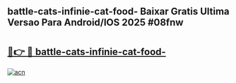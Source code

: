 ## battle-cats-infinie-cat-food- Baixar Gratis Ultima Versao Para Android/IOS 2025 #08fnw

# <h2><a href="https://ainizakaria.my?title=battle-cats-infinie-cat-food-&ref=20M">🔗👉 🔴 battle-cats-infinie-cat-food-</a></h2>

[![acn](https://github.com/user-attachments/assets/0f9c940e-d8b0-45ae-aac7-cd30a18b3e1c)](https://ainizakaria.my?title=battle-cats-infinie-cat-food-&ref=20M)


